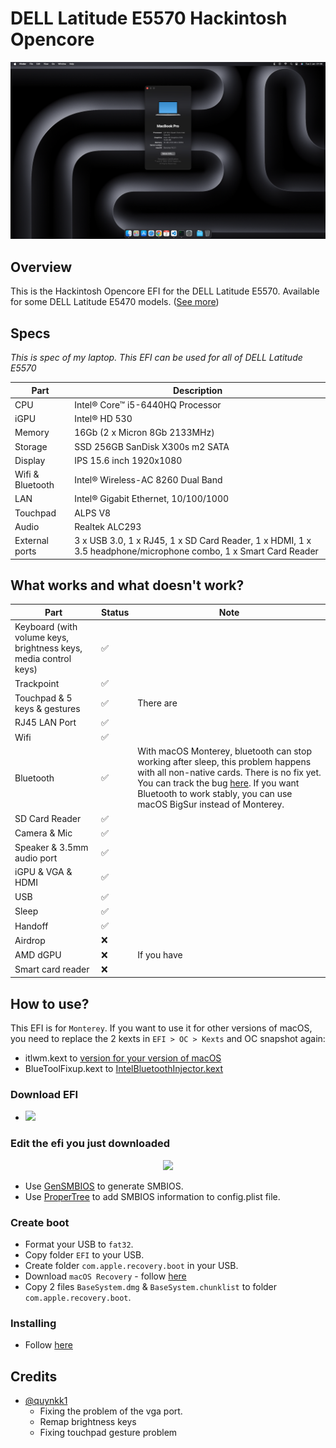 # DELL Latitude E5570 Hackintosh Opencore

<p align="center">
  <img src="./screens/screenshot.png" style="margin: auto;"/>
</p>

## Overview

This is the Hackintosh Opencore EFI for the DELL Latitude E5570. Available for some DELL Latitude E5470 models. ([See more](https://github.com/misa198/dell-latitude-e5570-hackintosh/issues/9))

## Specs

<p><i>This is spec of my laptop. This EFI can be used for all of DELL Latitude E5570</i></p>

| Part             | Description                                                                                                    |
| ---------------- | -------------------------------------------------------------------------------------------------------------- |
| CPU              | Intel® Core™ i5-6440HQ Processor                                                                               |
| iGPU             | Intel® HD 530                                                                                                  |
| Memory           | 16Gb (2 x Micron 8Gb 2133MHz)                                                                                  |
| Storage          | SSD 256GB SanDisk X300s m2 SATA                                                                                |
| Display          | IPS 15.6 inch 1920x1080                                                                                        |
| Wifi & Bluetooth | Intel® Wireless-AC 8260 Dual Band                                                                              |
| LAN              | Intel® Gigabit Ethernet, 10/100/1000                                                                           |
| Touchpad         | ALPS V8                                                                                                        |
| Audio            | Realtek ALC293                                                                                                 |
| External ports   | 3 x USB 3.0, 1 x RJ45, 1 x SD Card Reader, 1 x HDMI, 1 x 3.5 headphone/microphone combo, 1 x Smart Card Reader |

<h2>What works and what doesn't work?</h2>

| Part                                                             | Status | Note                                                                                                                                                                                                                                                                                                       |
| ---------------------------------------------------------------- | ------ | ---------------------------------------------------------------------------------------------------------------------------------------------------------------------------------------------------------------------------------------------------------------------------------------------------------- |
| Keyboard (with volume keys, brightness keys, media control keys) | ✅     |                                                                                                                                                                                                                                                                                                            |
| Trackpoint                                                       | ✅     |                                                                                                                                                                                                                                                                                                            |
| Touchpad & 5 keys & gestures                                     | ✅     | There are                                                                                                                                                                                                                                                                                                  |
| RJ45 LAN Port                                                    | ✅     |                                                                                                                                                                                                                                                                                                            |
| Wifi                                                             | ✅     |                                                                                                                                                                                                                                                                                                            |
| Bluetooth                                                        | ✅     | With macOS Monterey, bluetooth can stop working after sleep, this problem happens with all non-native cards. There is no fix yet. You can track the bug [here](https://github.com/acidanthera/bugtracker/issues/1821). If you want Bluetooth to work stably, you can use macOS BigSur instead of Monterey. |
| SD Card Reader                                                   | ✅     |                                                                                                                                                                                                                                                                                                            |
| Camera & Mic                                                     | ✅     |                                                                                                                                                                                                                                                                                                            |
| Speaker & 3.5mm audio port                                       | ✅     |                                                                                                                                                                                                                                                                                                            |
| iGPU & VGA & HDMI                                                | ✅     |                                                                                                                                                                                                                                                                                                            |
| USB                                                              | ✅     |                                                                                                                                                                                                                                                                                                            |
| Sleep                                                            | ✅     |                                                                                                                                                                                                                                                                                                            |
| Handoff                                                          | ✅     |                                                                                                                                                                                                                                                                                                            |
| Airdrop                                                          | ❌     |                                                                                                                                                                                                                                                                                                            |
| AMD dGPU                                                         | ❌     | If you have                                                                                                                                                                                                                                                                                                |
| Smart card reader                                                | ❌     |                                                                                                                                                                                                                                                                                                            |

## How to use?

This EFI is for `Monterey`. If you want to use it for other versions of macOS, you need to replace the 2 kexts in `EFI > OC > Kexts` and OC snapshot again:

- itlwm.kext to [version for your version of macOS](https://github.com/OpenIntelWireless/itlwm/releases)
- BlueToolFixup.kext to [IntelBluetoothInjector.kext](https://github.com/OpenIntelWireless/IntelBluetoothFirmware/releases)

### Download EFI

- <a href="https://github.com/misa198/dell-latitude-e5570-hackintosh-opencore/releases">
    <img src="https://img.shields.io/github/v/release/misa198/dell-latitude-e5570-hackintosh?label=macOS Monterey&color=blue" />
  </a>

### Edit the efi you just downloaded

<p align="center">
  <img src="./screens/screenshot-smbios.png" style="margin: auto;"/>
</p>

- Use [GenSMBIOS](https://github.com/corpnewt/GenSMBIOS) to generate SMBIOS.
- Use [ProperTree](https://github.com/corpnewt/ProperTree) to add SMBIOS information to config.plist file.

### Create boot

- Format your USB to `fat32`.
- Copy folder `EFI` to your USB.
- Create folder `com.apple.recovery.boot` in your USB.
- Download `macOS Recovery` - follow [here](https://dortania.github.io/OpenCore-Install-Guide/installer-guide/)
- Copy 2 files `BaseSystem.dmg` & `BaseSystem.chunklist` to folder `com.apple.recovery.boot`.

### Installing

- Follow [here](https://dortania.github.io/OpenCore-Install-Guide/installation/installation-process.html)

## Credits

- [@quynkk1](https://github.com/quynkk1)
  - Fixing the problem of the vga port.
  - Remap brightness keys
  - Fixing touchpad gesture problem
